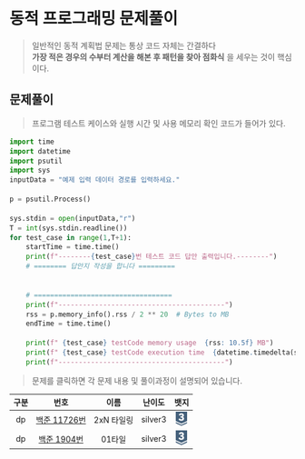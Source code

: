 # 동적 프로그래밍 문제풀이
> 일반적인 동적 계획법 문제는 통상 코드 자체는 간결하다 <br> **가장 적은 경우의 수부터 계산을 해본 후 패턴을 찾아 점화식** 을 세우는 것이 핵심이다.

## 문제풀이 

> 프로그램 테스트 케이스와 실행 시간 및 사용 메모리 확인 코드가 들어가 있다.
```python
import time
import datetime
import psutil
import sys
inputData = "예제 입력 데이터 경로를 입력하세요."

p = psutil.Process()

sys.stdin = open(inputData,"r")
T = int(sys.stdin.readline())
for test_case in range(1,T+1):
    startTime = time.time()
    print(f"--------{test_case}번 테스트 코드 답안 출력입니다.--------")
    # ======== 답안지 작성을 합니다 =========


    # ==================================
    print(f"-----------------------------------------")
    rss = p.memory_info().rss / 2 ** 20  # Bytes to MB
    endTime = time.time()

    print(f" {test_case} testCode memory usage  {rss: 10.5f} MB")
    print(f" {test_case} testCode execution time  {datetime.timedelta(seconds=(endTime - startTime))} sec")
    print(f"-----------------------------------------")
```

> 문제를 클릭하면 각 문제 내용 및 풀이과정이 설명되어 있습니다.

| 구분  |번호|이름|                                                                           난이도                                                                            |뱃지|
|:--:|:---:|:---:|:--------------------------------------------------------------------------------------------------------------------------------------------------------:|:---:|
| dp  |[백준 11726번](https://github.com/gudals-kim/Studyroom/blob/delevlop/codingtest/%EC%95%8C%EA%B3%A0%EB%A6%AC%EC%A6%98_%EB%AC%B8%EC%A0%9C%ED%92%80%EC%9D%B4/%EB%8F%99%EC%A0%81%ED%94%84%EB%A1%9C%EA%B7%B8%EB%9E%98%EB%B0%8D_%EB%AC%B8%EC%A0%9C/docs/backjoon_11726.md)|2xN 타일링|silver3| <img src="https://raw.githubusercontent.com/gudals-kim/Studyroom/0c61bf1ad9b6434ff624dbab4012654df8c92b01/codingtest/img/rank/silver_3.svg" width="20">  |
| dp  |[백준 1904번](https://github.com/gudals-kim/Studyroom/blob/delevlop/codingtest/%EC%95%8C%EA%B3%A0%EB%A6%AC%EC%A6%98_%EB%AC%B8%EC%A0%9C%ED%92%80%EC%9D%B4/%EB%8F%99%EC%A0%81%ED%94%84%EB%A1%9C%EA%B7%B8%EB%9E%98%EB%B0%8D_%EB%AC%B8%EC%A0%9C/docs/backjoon_1904.md)|01타일|silver3|  <img src="https://raw.githubusercontent.com/gudals-kim/Studyroom/0c61bf1ad9b6434ff624dbab4012654df8c92b01/codingtest/img/rank/silver_3.svg" width="20"> |


